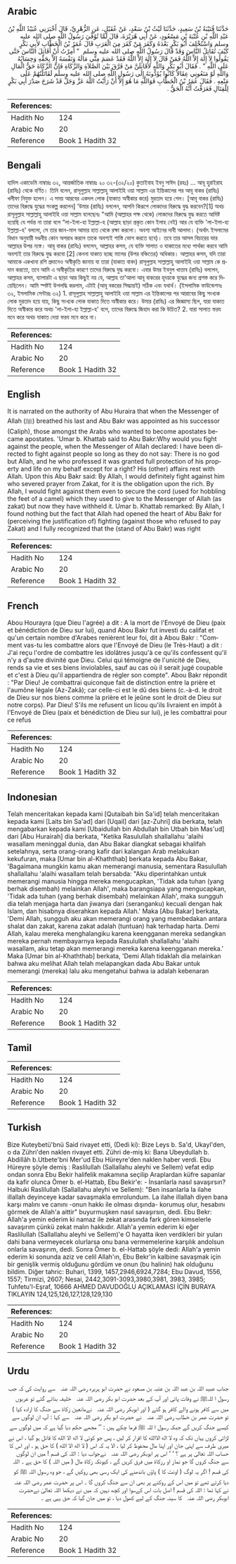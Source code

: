 ## Arabic


<div dir="rtl" lang="ar" style={{fontSize:'larger',backgroundColor:'#f8f9fa',padding:20}}>
حَدَّثَنَا قُتَيْبَةُ بْنُ سَعِيدٍ، حَدَّثَنَا لَيْثُ بْنُ سَعْدٍ، عَنْ عُقَيْلٍ، عَنِ الزُّهْرِيِّ، قَالَ أَخْبَرَنِي عُبَيْدُ اللَّهِ بْنُ عَبْدِ اللَّهِ بْنِ عُتْبَةَ بْنِ مَسْعُودٍ، عَنْ أَبِي هُرَيْرَةَ، قَالَ لَمَّا تُوُفِّيَ رَسُولُ اللَّهِ صلى الله عليه وسلم وَاسْتُخْلِفَ أَبُو بَكْرٍ بَعْدَهُ وَكَفَرَ مَنْ كَفَرَ مِنَ الْعَرَبِ قَالَ عُمَرُ بْنُ الْخَطَّابِ لأَبِي بَكْرٍ كَيْفَ تُقَاتِلُ النَّاسَ وَقَدْ قَالَ رَسُولُ اللَّهِ صلى الله عليه وسلم ‏ "‏ أُمِرْتُ أَنْ أُقَاتِلَ النَّاسَ حَتَّى يَقُولُوا لاَ إِلَهَ إِلاَّ اللَّهُ فَمَنْ قَالَ لاَ إِلَهَ إِلاَّ اللَّهُ فَقَدْ عَصَمَ مِنِّي مَالَهُ وَنَفْسَهُ إِلاَّ بِحَقِّهِ وَحِسَابُهُ عَلَى اللَّهِ ‏"‏ ‏.‏ فَقَالَ أَبُو بَكْرٍ وَاللَّهِ لأُقَاتِلَنَّ مَنْ فَرَّقَ بَيْنَ الصَّلاَةِ وَالزَّكَاةِ فَإِنَّ الزَّكَاةَ حَقُّ الْمَالِ وَاللَّهِ لَوْ مَنَعُونِي عِقَالاً كَانُوا يُؤَدُّونَهُ إِلَى رَسُولِ اللَّهِ صلى الله عليه وسلم لَقَاتَلْتُهُمْ عَلَى مَنْعِهِ ‏.‏ فَقَالَ عُمَرُ بْنُ الْخَطَّابِ فَوَاللَّهِ مَا هُوَ إِلاَّ أَنْ رَأَيْتُ اللَّهَ عَزَّ وَجَلَّ قَدْ شَرَحَ صَدْرَ أَبِي بَكْرٍ لِلْقِتَالِ فَعَرَفْتُ أَنَّهُ الْحَقُّ ‏.‏
</div>
<div style={{backgroundColor:'#f8f9fa',padding:20, marginBottom: 10}}><table> <thead> <tr> <th>References:</th> <th></th> </tr> </thead> <tbody><tr><td>Hadith No</td><td>124</td></tr><tr><td>Arabic No</td><td>20</td></tr><tr><td>Reference</td><td>Book 1 Hadith 32</td></tr></tbody></table></div>

## Bengali


<div dir="ltr" lang="bn" style={{fontSize:'larger',backgroundColor:'#f8f9fa',padding:20}}>
হাদিস একাডেমি নাম্বারঃ ৩২, আন্তর্জাতিক নাম্বারঃ ২০ ৩২-(৩২/২০) কুতাইবাহ ইবনু সাঈদ (রহঃ) ... আবূ হুরাইরাহ (রাযিঃ) থেকে বর্ণিত। তিনি বলেন, রাসূলুল্লাহ সাল্লাল্লাহু আলাইহি ওয়া সাল্লাম এর ইন্তিকালের পর আবূ বাকর (রাযিঃ) খলীফা নিযুক্ত হলেন। এ সময় আরবের একদল লোক (যাকাত অস্বীকার করে) মুরতাদ হয়ে গেল। [আবূ বাকর (রাযিঃ) তাদের বিরুদ্ধে যুদ্ধের সংকল্প করলেন] 'উমার (রাযিঃ) বললেন, আপনি কিরূপে লোকদের বিরুদ্ধে যুদ্ধ করবেন?[1] অথচ রাসূলুল্লাহ সাল্লাল্লাহু আলাইহি ওয়া সাল্লাম বলেছেনঃ "আমি (আল্লাহর পক্ষ থেকে) লোকদের বিরুদ্ধে যুদ্ধ করতে আদিষ্ট হয়েছি যে পর্যন্ত না তারা বলে “লা-ইলা-হা ইল্লাল্লা-হ (আল্লাহ ছাড়া প্রকৃত কোন ইলাহ নেই) আর যে ব্যক্তি 'লা-ইলা-হা ইল্লাল্লা-হ' বললো, সে তার জান-মাল আমার হাত থেকে রক্ষা করলো। অবশ্য আইনের দাবী আলাদা। (অর্থাৎ ইসলামের বিধান অনুযায়ী দণ্ডনীয় কোন অপরাধ করলে তাকে অবশ্যই শাস্তি ভোগ করতে হবে)। তবে তার আসল বিচারের ভার আল্লাহর উপর ন্যস্ত। আবূ বাকর (রাযিঃ) বললেন, আল্লাহর কসম, যে ব্যক্তি সালাত ও যাকাতের মধ্যে পার্থক্য করবে আমি অবশ্যই তার বিরুদ্ধে যুদ্ধ করবো [2] কেননা যাকাত হচ্ছে মালের (উপর বঞ্চিতের) অধিকার। আল্লাহর কসম, যদি তারা আমাকে একখানা রশি প্রদানেও অস্বীকৃতি জানায় যা তারা (যাকাত বাবদ) রাসূলুল্লাহ সাল্লাল্লাহু আলাইহি ওয়া সাল্লাম কে প্রদান করতো, তবে আমি এ অস্বীকৃতির কারণে তাদের বিরুদ্ধে যুদ্ধ করবো। এবার উমর ইবনুল খাত্তাব (রাযিঃ) বললেন, আল্লাহর কসম, ব্যাপারটা এ ছাড়া আর কিছুই নয় যে, আল্লাহ তা'আলা আবূ বাকরের হৃদয়কে যুদ্ধের জন্য প্রশস্ত করে দিয়েছিলেন। আমি স্পষ্টই উপলদ্ধি করলাম, এটাই (আবূ বকরের সিদ্ধান্তই) সঠিক এবং যথার্থ। (ইসলামিক ফাউন্ডেশনঃ ৩২, ইসলামিক সেন্টারঃ ৩২) 1. রাসূলুল্লাহ সাল্লাল্লাহু আলাইহি ওয়া সাল্লাম এর ইন্তিকালের পর আরাবের কিছু সংখ্যক লোক মুরতাদ হয়ে যায়, কিছু সংখ্যক লোক যাকাত দিতে অস্বীকার করে। উমার (রাযিঃ) এর জিজ্ঞাস্য ছিল, যারা যাকাত দিতে অস্বীকার করে অথচ 'লা-ইলা-হা ইল্লাল্লা-হ' বলে, তাদের বিরুদ্ধে জিহাদ করা কি উচিত? 2. যারা সালাত ফরয মনে করে অথচ যাকাত দেয়া ফরয মনে করে না।
</div>
<div style={{backgroundColor:'#f8f9fa',padding:20, marginBottom: 10}}><table> <thead> <tr> <th>References:</th> <th></th> </tr> </thead> <tbody><tr><td>Hadith No</td><td>124</td></tr><tr><td>Arabic No</td><td>20</td></tr><tr><td>Reference</td><td>Book 1 Hadith 32</td></tr></tbody></table></div>

## English


<div dir="ltr" lang="en" style={{fontSize:'larger',backgroundColor:'#f8f9fa',padding:20}}>
It is narrated on the authority of Abu Huraira that when the Messenger of Allah (ﷺ) breathed his last and Abu Bakr was appointed as his successor (Caliph), those amongst the Arabs who wanted to become apostates became apostates. 'Umar b. Khattab said to Abu Bakr:Why would you fight against the people, when the Messenger of Allah declared: I have been directed to fight against people so long as they do not say: There is no god but Allah, and he who professed it was granted full protection of his property and life on my behalf except for a right? His (other) affairs rest with Allah. Upon this Abu Bakr said: By Allah, I would definitely fight against him who severed prayer from Zakat, for it is the obligation upon the rich. By Allah, I would fight against them even to secure the cord (used for hobbling the feet of a camel) which they used to give to the Messenger of Allah (as zakat) but now they have withheld it. Umar b. Khattab remarked: By Allah, I found nothing but the fact that Allah had opened the heart of Abu Bakr for (perceiving the justification of) fighting (against those who refused to pay Zakat) and I fully recognized that the (stand of Abu Bakr) was right
</div>
<div style={{backgroundColor:'#f8f9fa',padding:20, marginBottom: 10}}><table> <thead> <tr> <th>References:</th> <th></th> </tr> </thead> <tbody><tr><td>Hadith No</td><td>124</td></tr><tr><td>Arabic No</td><td>20</td></tr><tr><td>Reference</td><td>Book 1 Hadith 32</td></tr></tbody></table></div>

## French


<div dir="ltr" lang="fr" style={{fontSize:'larger',backgroundColor:'#f8f9fa',padding:20}}>
Abou Hourayra (que Dieu l'agrée) a dit : A la mort de l'Envoyé de Dieu (paix et bénédiction de Dieu sur lui), quand Abou Bakr fut investi du califat et qu'un certain nombre d'Arabes renièrent leur foi, dit à Abou Bakr : "Comment vas-tu les combattre alors que l'Envoyé de Dieu (le Très-Haut) a dit : J'ai reçu l'ordre de combattre les idolâtres jusqu'à ce qu'ils confessent qu'il n'y a d'autre divinité que Dieu. Celui qui témoigne de l'unicité de Dieu, rends sa vie et ses biens inviolables, sauf au cas où il serait jugé coupable et c'est à Dieu qu'il appartiendra de régler son compte". Abou Bakr répondit : "Par Dieu! Je combattrai quiconque fait de distinction entre la prière et l'aumône légale (Az-Zakâ); car celle-ci est le dû des biens (c.-à-d. le droit de Dieu sur nos biens comme la prière et le jeûne sont le droit de Dieu sur notre corps). Par Dieu! S'ils me refusent un licou qu'ils livraient en impôt à l'Envoyé de Dieu (paix et bénédiction de Dieu sur lui), je les combattrai pour ce refus
</div>
<div style={{backgroundColor:'#f8f9fa',padding:20, marginBottom: 10}}><table> <thead> <tr> <th>References:</th> <th></th> </tr> </thead> <tbody><tr><td>Hadith No</td><td>124</td></tr><tr><td>Arabic No</td><td>20</td></tr><tr><td>Reference</td><td>Book 1 Hadith 32</td></tr></tbody></table></div>

## Indonesian


<div dir="ltr" lang="id" style={{fontSize:'larger',backgroundColor:'#f8f9fa',padding:20}}>
Telah menceritakan kepada kami [Qutaibah bin Sa'id] telah menceritakan kepada kami [Laits bin Sa'ad] dari [Uqail] dari [az-Zuhri] dia berkata, telah mengabarkan kepada kami [Ubaidullah bin Abdullah bin Utbah bin Mas'ud] dari [Abu Hurairah] dia berkata, "Ketika Rasulullah shallallahu 'alaihi wasallam meninggal dunia, dan Abu Bakar diangkat sebagai khalifah setelahnya, serta orang-orang kafir dari kalangan Arab melakukan kekufuran, maka [Umar bin al-Khaththab] berkata kepada Abu Bakar, 'Bagaimana mungkin kamu akan memerangi manusia, sementara Rasulullah shallallahu 'alaihi wasallam telah bersabda: "Aku diperintahkan untuk memerangi manusia hingga mereka mengucapkan, 'Tidak ada tuhan (yang berhak disembah) melainkan Allah', maka barangsiapa yang mengucapkan, 'Tidak ada tuhan (yang berhak disembah) melainkan Allah', maka sungguh dia telah menjaga harta dan jiwanya dari (seranganku) kecuali dengan hak Islam, dan hisabnya diserahkan kepada Allah.' Maka [Abu Bakar] berkata, 'Demi Allah, sungguh aku akan memerangi orang yang membedakan antara shalat dan zakat, karena zakat adalah (tuntuan) hak terhadap harta. Demi Allah, kalau mereka menghalangiku karena keengganan mereka sedangkan mereka pernah membayarnya kepada Rasulullah shallallahu 'alaihi wasallam, aku tetap akan memerangi mereka karena keengganan mereka.' Maka [Umar bin al-Khaththab] berkata, 'Demi Allah tidaklah dia melainkan bahwa aku melihat Allah telah melapangkan dada Abu Bakar untuk memerangi (mereka) lalu aku mengetahui bahwa ia adalah kebenaran
</div>
<div style={{backgroundColor:'#f8f9fa',padding:20, marginBottom: 10}}><table> <thead> <tr> <th>References:</th> <th></th> </tr> </thead> <tbody><tr><td>Hadith No</td><td>124</td></tr><tr><td>Arabic No</td><td>20</td></tr><tr><td>Reference</td><td>Book 1 Hadith 32</td></tr></tbody></table></div>

## Tamil


<div dir="ltr" lang="ta" style={{fontSize:'larger',backgroundColor:'#f8f9fa',padding:20}}>

</div>
<div style={{backgroundColor:'#f8f9fa',padding:20, marginBottom: 10}}><table> <thead> <tr> <th>References:</th> <th></th> </tr> </thead> <tbody><tr><td>Hadith No</td><td>124</td></tr><tr><td>Arabic No</td><td>20</td></tr><tr><td>Reference</td><td>Book 1 Hadith 32</td></tr></tbody></table></div>

## Turkish


<div dir="ltr" lang="tr" style={{fontSize:'larger',backgroundColor:'#f8f9fa',padding:20}}>
Bize Kuteybetü'bnü Said rivayet etti, (Dedi ki): Bize Leys b. Sa'd, Ukayl'den, o da Zühri'den naklen rivayet etti. Zühri de-miş ki: Bana Ubeydullah b. Abdillâh b.Utbete'bni Mer'ud Ebu Hüreyre'den naklen haber verdi. Ebu Hüreyre şöyle demiş : Raslilullah (Sallallahu aleyhi ve Sellem) vefat edip ondan sonra Ebu Bekir halifelik makamına seçilip Araplardan küfre sapanlar da kafir olunca Ömer b. el-Hattab, Ebu Bekir'e: - İnsanlarla nasıl savaşırsın? Halbuki Raslilullah (Sallallahu aleyhi ve Sellem): "Ben insanlarla Ia ilahe illallah deyinceye kadar savaşmakla emrolundum. La ilahe illallah diyen bana karşı malını ve canını -onun hakkı ile olması dışında- korumuş olur, hesabını görmek de Allah'a aittir" buyurmuşken nasıl savaşırsın, dedi. Ebu Bekr: Allah'a yemin ederim ki namaz ile zekat arasında fark gören kimselerle savaşırım çünkü zekat malın hakkıdır. Allah'a yemin ederim ki eğer Raslilullah (Sallallahu aleyhi ve Sellem)'e O hayatta iken verdikleri bir yuları dahi bana vermeyecek olurlarsa onu bana vermemelerine karşılık andolsun onlarla savaşırım, dedi. Sonra Ömer b. el-Hattab şöyle dedi: Allah'a yemin ederim ki sonunda aziz ve celil Allah'ın, Ebu Bekr'in kalbine savaşmak için bir genişlik vermiş olduğunu gördüm ve onun (bu halinin) hak olduğunu bildim. Diğer tahric: Buhari, 1399, 1457,2946,6924,7284; Ebu Davud, 1556, 1557; Tirmizi, 2607; Nesai, 2442,3091-3093,3980,3981, 3983, 3985; Tuhfetu'l-Eşraf, 10666 AHMED DAVUDOĞLU AÇIKLAMASI İÇİN BURAYA TIKLAYIN 124,125,126,127,128,129,130
</div>
<div style={{backgroundColor:'#f8f9fa',padding:20, marginBottom: 10}}><table> <thead> <tr> <th>References:</th> <th></th> </tr> </thead> <tbody><tr><td>Hadith No</td><td>124</td></tr><tr><td>Arabic No</td><td>20</td></tr><tr><td>Reference</td><td>Book 1 Hadith 32</td></tr></tbody></table></div>

## Urdu


<div dir="rtl" lang="ur" style={{fontSize:'larger',backgroundColor:'#f8f9fa',padding:20}}>
جناب عبید اللہ بن عبد اللہ بن عتبہ بن مسعود نے حضرت ابو ہریرہ ‌رضی ‌اللہ ‌عنہ ‌ ‌ سے روایت کی کہ جب رسول ا للہﷺ نے وفات پائی اور آپ کے بعد حضرت ابو بکر ‌رضی ‌اللہ ‌عنہ ‌ ‌ خلیفہ بنائے گئے تو عربوں میں سے کافر ہونے والے کافر ہو گئے ( اور ابوبکر ‌رضی ‌اللہ ‌عنہ ‌ ‌ نےمانعین زکاۃ سے جنگ کا ارادہ کیا ) تو حضرت عمر بن خطاب ‌رضی ‌اللہ ‌عنہ ‌ ‌ نے حضرت ابو بکر ‌رضی ‌اللہ ‌عنہ ‌ ‌ سے کہا : آپ ان لوگوں سے کیسے جنگ کریں گے جبکہ رسول ا للہ ﷺ فرما چکے ہیں : ’’ مجھے حکم دیا گیا ہے کہ میں لوگوں سے لڑائی کروں یہاں تک کہ وہ لا اله الاالله کا اقرار کر لیں ، پس جو کوئی لا اله الا الله کا قائل ہو گیا ، اس نے میری طرف سے اپنی جان اور اپنا مال محفوظ کر لیا ، الا یہ کہ اس ( لا اله الا الله ) کا حق ہو ، اور اس کا حساب اللہ تعالیٰ پر ہے ؟ ‘ ‘ اس پر ابوبکر ‌رضی ‌اللہ ‌عنہ ‌ ‌ نےجواب دیا : اللہ کی قسم ! میں ان لوگوں سے جنگ کروں گا جو نماز او رزکاۃ میں فرق کریں گے ، کیونکہ زکاۃ مال ( میں اللہ ) کا حق ہے ۔ اللہ کی قسم ! اگر یہ لوگ ( اونٹ کا ) پاؤں باندھنے کی ایک رسی بھی روکیں گے ، جو وہ رسول اللہ ﷺ کو دیا کرتے تھے تو میں اس کے روکنے پر بھی ان سے جنگ کروں گا ۔ اس پر حضرت عمر ‌رضی ‌اللہ ‌عنہ ‌ ‌ نے کہا تھا : اللہ کی قسم ! اصل بات اس کےسوا اور کچھ نہیں کہ میں نے دیکھا اللہ تعالیٰ نےحضرت ابوبکر ‌رضی ‌اللہ ‌عنہ ‌ ‌ کا سینہ جنگ کے لیے کھول دیا ، تو میں جان گیا کہ حق یہی ہے ۔
</div>
<div style={{backgroundColor:'#f8f9fa',padding:20, marginBottom: 10}}><table> <thead> <tr> <th>References:</th> <th></th> </tr> </thead> <tbody><tr><td>Hadith No</td><td>124</td></tr><tr><td>Arabic No</td><td>20</td></tr><tr><td>Reference</td><td>Book 1 Hadith 32</td></tr></tbody></table></div>